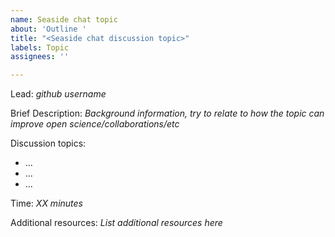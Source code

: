 ```yaml
---
name: Seaside chat topic
about: 'Outline '
title: "<Seaside chat discussion topic>"
labels: Topic
assignees: ''

---
```


Lead: *github username*

Brief Description: *Background information, try to relate to how the topic can improve open science/collaborations/etc*

Discussion topics: 
* ...
* ...
* ...

Time: *XX minutes*

Additional resources: *List additional resources here*
